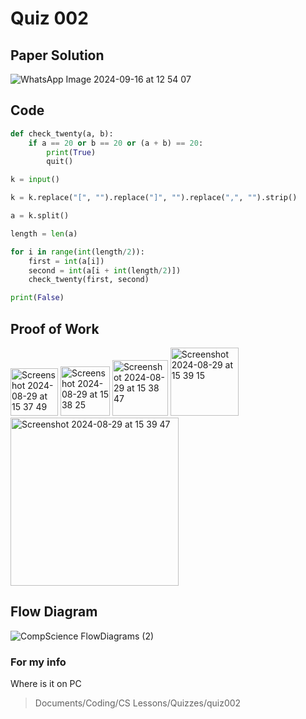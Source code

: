 # Quiz 002

## Paper Solution
![WhatsApp Image 2024-09-16 at 12 54 07](https://github.com/user-attachments/assets/5c7b0c32-e908-441c-9ae1-ef56d2a72f09)


## Code

```.py
def check_twenty(a, b):
    if a == 20 or b == 20 or (a + b) == 20:
        print(True)
        quit()

k = input()

k = k.replace("[", "").replace("]", "").replace(",", "").strip()

a = k.split()

length = len(a)

for i in range(int(length/2)):
    first = int(a[i])
    second = int(a[i + int(length/2)])
    check_twenty(first, second)

print(False)
```

## Proof of Work
<img width="76" alt="Screenshot 2024-08-29 at 15 37 49" src="https://github.com/user-attachments/assets/3b808ac1-8909-4cd7-80bf-8b4f85584a5b">
<img width="79" alt="Screenshot 2024-08-29 at 15 38 25" src="https://github.com/user-attachments/assets/db850fde-fc84-4bff-9023-1abbff1cf6cc">
<img width="89" alt="Screenshot 2024-08-29 at 15 38 47" src="https://github.com/user-attachments/assets/c4b20d9f-4546-4406-8a7e-1ac912f56979">
<img width="109" alt="Screenshot 2024-08-29 at 15 39 15" src="https://github.com/user-attachments/assets/b8afa62d-918b-4808-ae8c-6d4ee56dfeca">
<img width="269" alt="Screenshot 2024-08-29 at 15 39 47" src="https://github.com/user-attachments/assets/512074ee-38a5-4194-9fd5-7ea17bd53875">

## Flow Diagram 
![CompScience FlowDiagrams (2)](https://github.com/user-attachments/assets/d306ad06-d4d2-43f7-b9a4-2c4ad7e0b8e6)



### For my info
Where is it on PC
>Documents/Coding/CS Lessons/Quizzes/quiz002
